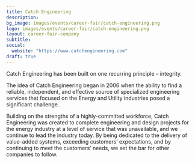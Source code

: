 ```yaml
---
title: Catch Engineering
description:
bg_image: images/events/career-fair/catch-engineering.png
logo: images/events/career-fair/catch-engineering.png
layout: career-fair-company
subtitle:
social:
  website: "https://www.catchengineering.com"
draft: true
---
```


Catch Engineering has been built on one recurring principle – integrity.

The idea of Catch Engineering began in 2006 when the ability to find a reliable, independent, and effective source of specialized engineering services that focused on the Energy and Utility industries posed a significant challenge.

Building on the strengths of a highly-committed workforce, Catch Engineering was created to complete engineering and design projects for the energy industry at a level of service that was unavailable, and we continue to lead the industry today. By being dedicated to the delivery of value-added systems, exceeding customers’ expectations, and by continuing to meet the customers’ needs, we set the bar for other companies to follow.
